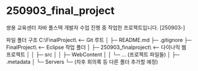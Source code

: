 # 250903_final_project
쌍용 교육센터 자바 풀스택 개발자 수업 진행 중 작업한 프로젝트입니다. [250903-]

파일 폴더 구조
C:\FinalProject\           <-- Git 루트
│
├─ README.md
├─ .gitignore
├─ FinalProject\           <-- Eclipse 작업 폴더
│ ├─ 250903_finalproject\  <-- 다이나믹 웹 프로젝트
│ │ ├─ src
│ │ ├─ WebContent
│ │ └─ ... (프로젝트 파일들)
│ ├─ .metadata
│ └─ Servers
└─ (차후 회의록 등 다른 폴더 추가할 예정)
